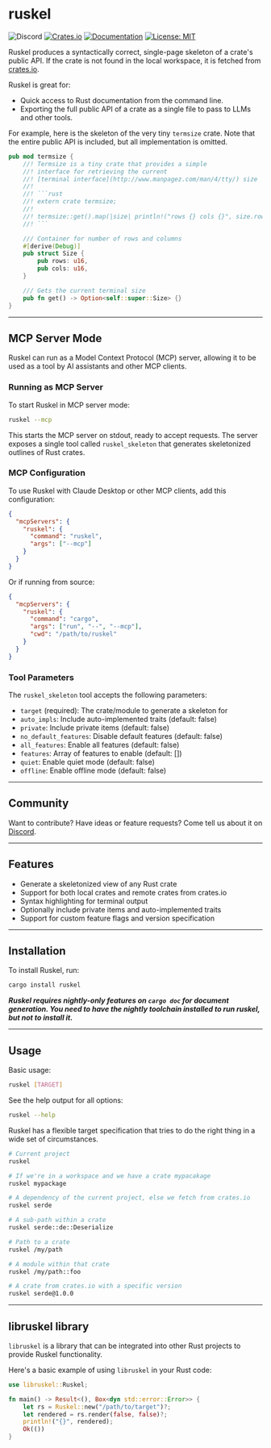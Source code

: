 # ruskel

![Discord](https://img.shields.io/discord/1381424110831145070?style=flat-square&logo=rust&link=https%3A%2F%2Fdiscord.gg%2FfHmRmuBDxF)
[![Crates.io](https://img.shields.io/crates/v/libruskel.svg)](https://crates.io/crates/libruskel)
[![Documentation](https://docs.rs/libruskel/badge.svg)](https://docs.rs/libruskel)
[![License: MIT](https://img.shields.io/badge/License-MIT-yellow.svg)](https://opensource.org/licenses/MIT)

Ruskel produces a syntactically correct, single-page skeleton of a crate's
public API. If the crate is not found in the local workspace, it is fetched
from [crates.io](https://crates.io).

Ruskel is great for:

- Quick access to Rust documentation from the command line.
- Exporting the full public API of a crate as a single file to pass to LLMs and
  other tools.

For example, here is the skeleton of the very tiny `termsize` crate. Note that
the entire public API is included, but all implementation is omitted.

````rust
pub mod termsize {
    //! Termsize is a tiny crate that provides a simple
    //! interface for retrieving the current
    //! [terminal interface](http://www.manpagez.com/man/4/tty/) size
    //!
    //! ```rust
    //! extern crate termsize;
    //!
    //! termsize::get().map(|size| println!("rows {} cols {}", size.rows, size.cols));
    //! ```

    /// Container for number of rows and columns
    #[derive(Debug)]
    pub struct Size {
        pub rows: u16,
        pub cols: u16,
    }

    /// Gets the current terminal size
    pub fn get() -> Option<self::super::Size> {}
}
````


---

## MCP Server Mode

Ruskel can run as a Model Context Protocol (MCP) server, allowing it to be used
as a tool by AI assistants and other MCP clients.

### Running as MCP Server

To start Ruskel in MCP server mode:

```bash
ruskel --mcp
```

This starts the MCP server on stdout, ready to accept requests. The server exposes a single tool called `ruskel_skeleton` that generates skeletonized outlines of Rust crates.

### MCP Configuration

To use Ruskel with Claude Desktop or other MCP clients, add this configuration:

```json
{
  "mcpServers": {
    "ruskel": {
      "command": "ruskel",
      "args": ["--mcp"]
    }
  }
}
```

Or if running from source:

```json
{
  "mcpServers": {
    "ruskel": {
      "command": "cargo",
      "args": ["run", "--", "--mcp"],
      "cwd": "/path/to/ruskel"
    }
  }
}
```

### Tool Parameters

The `ruskel_skeleton` tool accepts the following parameters:

- `target` (required): The crate/module to generate a skeleton for
- `auto_impls`: Include auto-implemented traits (default: false)
- `private`: Include private items (default: false)
- `no_default_features`: Disable default features (default: false)
- `all_features`: Enable all features (default: false)
- `features`: Array of features to enable (default: [])
- `quiet`: Enable quiet mode (default: false)
- `offline`: Enable offline mode (default: false)

---

## Community

Want to contribute? Have ideas or feature requests? Come tell us about it on
[Discord](https://discord.gg/fHmRmuBDxF). 


---


## Features

- Generate a skeletonized view of any Rust crate
- Support for both local crates and remote crates from crates.io
- Syntax highlighting for terminal output 
- Optionally include private items and auto-implemented traits
- Support for custom feature flags and version specification

---

## Installation

To install Ruskel, run:

```sh
cargo install ruskel
```

***Ruskel requires nightly-only features on `cargo doc` for document
generation. You need to have the nightly toolchain installed to run ruskel, but
not to install it.***


---

## Usage


Basic usage:

```sh
ruskel [TARGET]
```

See the help output for all options:

```sh
ruskel --help
```

Ruskel has a flexible target specification that tries to do the right thing in
a wide set of circumstances.

```sh
# Current project
ruskel

# If we're in a workspace and we have a crate mypacakage
ruskel mypackage

# A dependency of the current project, else we fetch from crates.io 
ruskel serde

# A sub-path within a crate
ruskel serde::de::Deserialize 

# Path to a crate
ruskel /my/path

# A module within that crate
ruskel /my/path::foo

# A crate from crates.io with a specific version
ruskel serde@1.0.0
```


---

## libruskel library

`libruskel` is a library that can be integrated into other Rust projects to
provide Ruskel functionality.

Here's a basic example of using `libruskel` in your Rust code:

```rust
use libruskel::Ruskel;

fn main() -> Result<(), Box<dyn std::error::Error>> {
    let rs = Ruskel::new("/path/to/target")?;
    let rendered = rs.render(false, false)?;
    println!("{}", rendered);
    Ok(())
}
```


